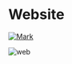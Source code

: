 # Website #

[![Mark](https://camo.githubusercontent.com/4d6b4c3b2a1d015b2ffe57bfc76657a57ca644a6/68747470733a2f2f696d672e736869656c64732e696f2f776562736974652d75702d646f776e2d677265656e2d7265642f68747470732f66616865656c2e636f6d2e7376673f6c6162656c3d57656273697465267374796c653d666f722d7468652d6261646765)](http://www.adil-faiz.com)

![web](https://github.com/adilfaiz001/Website/blob/master/img/web.PNG?raw=true)


